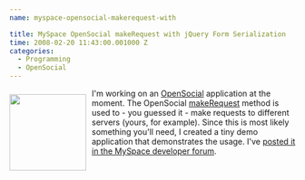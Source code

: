 ```yaml
---
name: myspace-opensocial-makerequest-with

title: MySpace OpenSocial makeRequest with jQuery Form Serialization
time: 2008-02-20 11:43:00.001000 Z
categories:
  - Programming
  - OpenSocial
---
```


<img src="http://code.google.com/apis/opensocial/images/opensocial.jpg" style="margin: 10px 10px 0pt 0pt; float: left; width: 135px; height: 135px;" title="opensocial" alt="" />I'm working on an <a href="http://code.google.com/apis/opensocial/">OpenSocial</a> application at the moment. The OpenSocial <a href="http://code.google.com/apis/opensocial/docs/0.6/reference/opensocial.html#makeRequest">makeRequest</a> method is used to - you guessed it - make requests to different servers (yours, for example). Since this is most likely something you'll need, I created a tiny demo application that demonstrates the usage. I've <a href="http://developer.myspace.com/Community/forums/p/387/1423.aspx">posted it in the MySpace developer forum</a>.
